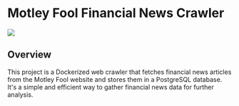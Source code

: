 # Motley Fool Financial News Crawler
<img src="https://business.uoregon.edu/sites/default/files/styles/feature/public/2023-03/enews-financial-wellness-banner-202301.jpg?h=29c4973f&itok=O2LgHuGl">

## Overview

This project is a Dockerized web crawler that fetches financial news articles from the Motley Fool website and stores them in a PostgreSQL database. It's a simple and efficient way to gather financial news data for further analysis.

